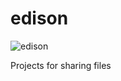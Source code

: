 edison
======

![edison](https://raw.githubusercontent.com/darthjee/edison/master/edison.jpeg)

Projects for sharing files
